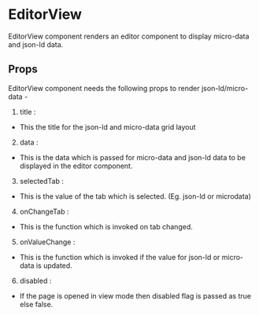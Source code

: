 # EditorView

EditorView component renders an editor component to display micro-data and json-ld data.

## Props

EditorView component needs the following props to render json-ld/micro-data -

1. title :

- This the title for the json-ld and micro-data grid layout

2. data :

- This is the data which is passed for micro-data and json-ld data to be displayed in the editor component.

3. selectedTab :

- This is the value of the tab which is selected. (Eg. json-ld or microdata)

4. onChangeTab :

- This is the function which is invoked on tab changed.

5. onValueChange :

- This is the function which is invoked if the value for json-ld or micro-data is updated.

6. disabled :

- If the page is opened in view mode then disabled flag is passed as true else false.
